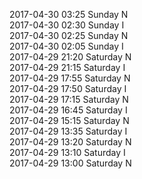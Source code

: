 2017-04-30 03:25 Sunday  N  
2017-04-30 02:30 Sunday  I  
2017-04-30 02:25 Sunday  N  
2017-04-30 02:05 Sunday  I  
2017-04-29 21:20 Saturday  N  
2017-04-29 21:15 Saturday  I  
2017-04-29 17:55 Saturday  N  
2017-04-29 17:50 Saturday  I  
2017-04-29 17:15 Saturday  N  
2017-04-29 16:45 Saturday  I  
2017-04-29 15:15 Saturday  N  
2017-04-29 13:35 Saturday  I  
2017-04-29 13:20 Saturday  N  
2017-04-29 13:10 Saturday  I  
2017-04-29 13:00 Saturday  N  
